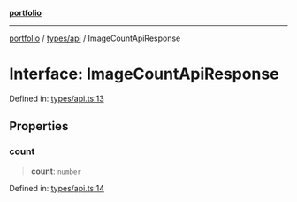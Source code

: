 [**portfolio**](../../../README.md)

***

[portfolio](../../../modules.md) / [types/api](../README.md) / ImageCountApiResponse

# Interface: ImageCountApiResponse

Defined in: [types/api.ts:13](https://github.com/tnorlund/Portfolio/blob/48f1609a0d582c1e2af709d688e3e37b06cdaa4a/portfolio/types/api.ts#L13)

## Properties

### count

> **count**: `number`

Defined in: [types/api.ts:14](https://github.com/tnorlund/Portfolio/blob/48f1609a0d582c1e2af709d688e3e37b06cdaa4a/portfolio/types/api.ts#L14)
